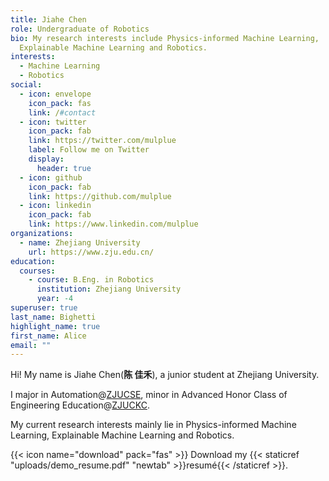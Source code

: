 ```yaml
---
title: Jiahe Chen
role: Undergraduate of Robotics
bio: My research interests include Physics-informed Machine Learning,
  Explainable Machine Learning and Robotics.
interests:
  - Machine Learning
  - Robotics
social:
  - icon: envelope
    icon_pack: fas
    link: /#contact
  - icon: twitter
    icon_pack: fab
    link: https://twitter.com/mulplue
    label: Follow me on Twitter
    display:
      header: true
  - icon: github
    icon_pack: fab
    link: https://github.com/mulplue
  - icon: linkedin
    icon_pack: fab
    link: https://www.linkedin.com/mulplue
organizations:
  - name: Zhejiang University
    url: https://www.zju.edu.cn/
education:
  courses:
    - course: B.Eng. in Robotics
      institution: Zhejiang University
      year: -4
superuser: true
last_name: Bighetti
highlight_name: true
first_name: Alice
email: ""
---
```

Hi! My name is Jiahe Chen(**陈 佳禾**), a junior student at Zhejiang University.

I major in Automation@[ZJUCSE](http://cse.zju.edu.cn), minor in Advanced Honor Class of Engineering Education@[ZJUCKC](http://ckc.zju.edu.cn/ckcen/).

My current research interests mainly lie in Physics-informed Machine Learning, Explainable Machine Learning and Robotics. 

{{< icon name="download" pack="fas" >}} Download my {{< staticref "uploads/demo_resume.pdf" "newtab" >}}resumé{{< /staticref >}}.